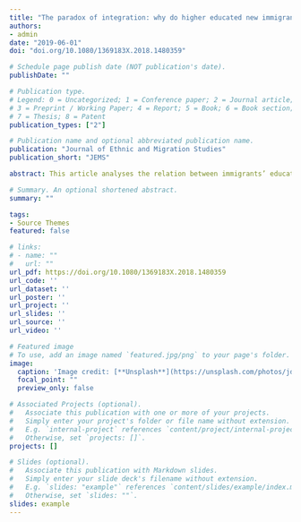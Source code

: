 ```yaml
---
title: "The paradox of integration: why do higher educated new immigrants perceive more discrimination in Germany?"
authors:
- admin
date: "2019-06-01"
doi: "doi.org/10.1080/1369183X.2018.1480359"

# Schedule page publish date (NOT publication's date).
publishDate: ""

# Publication type.
# Legend: 0 = Uncategorized; 1 = Conference paper; 2 = Journal article;
# 3 = Preprint / Working Paper; 4 = Report; 5 = Book; 6 = Book section;
# 7 = Thesis; 8 = Patent
publication_types: ["2"]

# Publication name and optional abbreviated publication name.
publication: "Journal of Ethnic and Migration Studies"
publication_short: "JEMS"

abstract: This article analyses the relation between immigrants’ educational attainment and their perceived discrimination. Previous studies in the Netherlands have found that ethnic discrimination is a particularly salient concern among higher educated immigrants, also referred to as the paradox of integration. By using data from the SCIP-project (‘Causes and Consequences of Early Socio-Cultural Integration Processes among New Immigrants in Europe’), I empirically examine, firstly, whether this counterintuitive finding applies to the group of recently arrived Polish and Turkish immigrants in Germany. Secondly, based on three theoretical perspectives, and taking the opportunity structure, immigrants’ awareness, and their relative deprivation into account, I am concerned with the explanation of the integration paradox. Bivariate results confirm the existence of the integration paradox for recent immigrants in Germany. The findings of mediation analysis and effect decomposition indicate that all three theoretical approaches contribute to the explanation; however, the positive relation between educational attainment and perceived discrimination requires slightly different explanations for Poles and Turks. The results further illustrate that it would be misleading to conclude that higher educated immigrants are automatically protected against discriminatory acts.

# Summary. An optional shortened abstract.
summary: ""

tags:
- Source Themes
featured: false

# links:
# - name: ""
#   url: ""
url_pdf: https://doi.org/10.1080/1369183X.2018.1480359
url_code: ''
url_dataset: ''
url_poster: ''
url_project: ''
url_slides: ''
url_source: ''
url_video: ''

# Featured image
# To use, add an image named `featured.jpg/png` to your page's folder. 
image:
  caption: 'Image credit: [**Unsplash**](https://unsplash.com/photos/jdD8gXaTZsc)'
  focal_point: ""
  preview_only: false

# Associated Projects (optional).
#   Associate this publication with one or more of your projects.
#   Simply enter your project's folder or file name without extension.
#   E.g. `internal-project` references `content/project/internal-project/index.md`.
#   Otherwise, set `projects: []`.
projects: []

# Slides (optional).
#   Associate this publication with Markdown slides.
#   Simply enter your slide deck's filename without extension.
#   E.g. `slides: "example"` references `content/slides/example/index.md`.
#   Otherwise, set `slides: ""`.
slides: example
---
```

